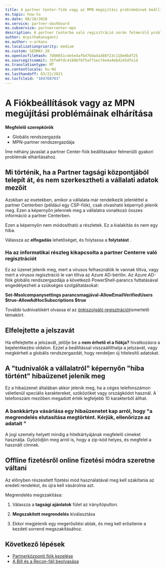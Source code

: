 ```yaml
---
title: A partner Center-fiók vagy az MPN megújítási problémáinak beállításával kapcsolatos hibák elhárítása
ms.topic: how-to
ms.date: 08/18/2020
ms.service: partner-dashboard
ms.subservice: partnercenter-mpn
description: A partner Centerbe való regisztráció során felmerülő problémák elhárítása. Válaszok a fizetési módokkal, a Felejtési jelszavakkal és egyebekkel kapcsolatos problémákra.
author: ArpithaKanuganti
ms.author: v-arkanu
ms.localizationpriority: medium
ms.custom: SEOMAY.20
ms.openlocfilehash: 7d80651c4e5e4afb476dada388f23c118e0bdf25
ms.sourcegitcommit: 35fe0fdc41886f6f5af71ec74e4a4ebd245dfe1d
ms.translationtype: MT
ms.contentlocale: hu-HU
ms.lasthandoff: 03/22/2021
ms.locfileid: "104768703"
---
```

# <a name="troubleshoot-account-setup-or-mpn-renewal-issues"></a>A Fiókbeállítások vagy az MPN megújítási problémáinak elhárítása


**Megfelelő szerepkörök**

- Globális rendszergazda
- MPN-partner rendszergazdája 
 
Íme néhány javaslat a partner Center-fiók beállításakor felmerülő gyakori problémák elhárításához.

## <a name="what-happens-if-you-are-migrating-from-partner-membership-center-and-you-cant-edit-any-company-information-fields"></a>Mi történik, ha a Partner tagsági központjából telepít át, és nem szerkesztheti a vállalati adatok mezőit

Azokban az esetekben, amikor a vállalata már rendelkezik jelenléttel a partner Centerben (például egy CSP-fiók), csak olvasható képernyő jelenik meg. Ezen a képernyőn jelennek meg a vállalatra vonatkozó összes információ a partner Centerben.

Ezen a képernyőn nem módosítható a részletek. Ez a kialakítás és nem egy hiba.

Válassza az **elfogadás** lehetőséget, és folytassa a **folytatást** .


### <a name="if-the-it-department-has-turned-off-sign-up-for-partner-center"></a>Ha az informatikai részleg kikapcsolta a **partner Centerre való regisztrációt**

Ez az üzenet jelenik meg, mert a vírusos felhasználók le vannak tiltva, vagy mert a vírusos regisztráció le van tiltva az Azure AD-bérlőn. Az Azure AD-fiók globális rendszergazdája a következő PowerShell-parancs futtatásával engedélyezheti a szükséges szolgáltatásokat:

**Set-Msolcompanysettings parancsmagjával-AllowEmailVerifiedUsers $true-AllowAdHocSubscriptions $true**

További tudnivalókért olvassa el az [önkiszolgáló regisztrációt](/azure/active-directory/users-groups-roles/directory-self-service-signup)ismertető témakört.

## <a name="you-forgot-your-password"></a>Elfelejtette a jelszavát

Ha elfelejtette a jelszavát, jelölje be a **nem érhető el a fiókja?** hivatkozásra a bejelentkezési oldalon. Ezzel a beállítással visszaállíthatja a jelszavát, vagy megkérheti a globális rendszergazdát, hogy rendeljen új hitelesítő adatokat.

## <a name="on-the-tell-us-about-your-company-screen-you-receive-a-something-went-wrong-error"></a>A "tudnivalók a vállalatról" képernyőn "hiba történt" hibaüzenet jelenik meg

Ez a hibaüzenet általában akkor jelenik meg, ha a céges telefonszámon véletlenül speciális karaktereket, szóközöket vagy országkódot használ. A telefonszám mezőben megadott érték legfeljebb 10 karakterből állhat.


### <a name="your-credit-card-purchase-is-receiving-an-error-message-stating-that-your-order-was-declined-please-verify-your-information"></a>A bankkártya vásárlása egy hibaüzenetet kap arról, hogy "a megrendelés elutasítása megtörtént. Kérjük, ellenőrizze az adatait "


A jogi személy helyett mindig a hitelkártyájának megfelelő címeket használja. Győződjön meg arról is, hogy a zip-kód helyes, és megfelel a használt címnek.

## <a name="you-want-to-switch-from-offline-payment-to-online-payment-method"></a>Offline fizetésről online fizetési módra szeretne váltani 

Az előnyben részesített fizetési mód használatával meg kell szakítania az eredeti rendelést, és újra kell vásárolnia azt.

Megrendelés megszakítása:

1. Válassza a **tagsági ajánlatok** fület az irányítópulton.

2. **Megszakított megrendelés** kiválasztása

3. Ekkor megjelenik egy megerősítési ablak, és meg kell erősítenie a kezdeti sorrend megszakításához.

## <a name="next-steps"></a>Következő lépések

- [Partnerközponti fiók kezelése](partner-center-account-setup.md)
- [A Bill és a Recon-fájl beolvasása](read-your-bill.md)
